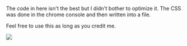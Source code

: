 The code in here isn't the best but I didn't bother to optimize it. The CSS was done in the chrome console and then written into a file.

Feel free to use this as long as you credit me.

<img src='http://content.screencast.com/users/minecraft97/folders/Jing/media/8040b570-96a8-4822-8920-b50f0af68f40/2013-09-30_1557.png' />
